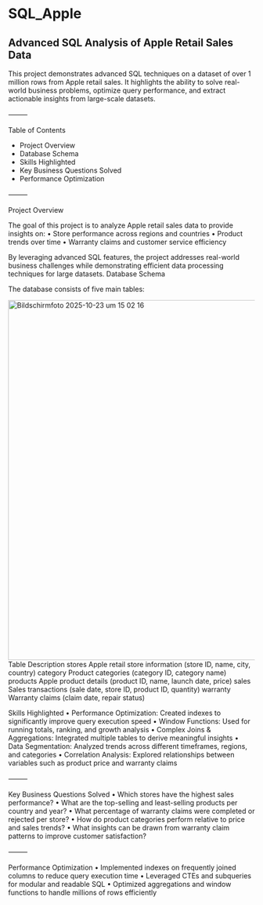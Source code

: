 # SQL_Apple

## Advanced SQL Analysis of Apple Retail Sales Data

This project demonstrates advanced SQL techniques on a dataset of over 1 million rows from Apple retail sales. It highlights the ability to solve real-world business problems, optimize query performance, and extract actionable insights from large-scale datasets.

⸻

Table of Contents
- Project Overview
- Database Schema
- Skills Highlighted
- Key Business Questions Solved
- Performance Optimization

⸻

Project Overview

The goal of this project is to analyze Apple retail sales data to provide insights on:
	•	Store performance across regions and countries
	•	Product trends over time
	•	Warranty claims and customer service efficiency

By leveraging advanced SQL features, the project addresses real-world business challenges while demonstrating efficient data processing techniques for large datasets.
Database Schema

The database consists of five main tables:

<img width="1297" height="734" alt="Bildschirmfoto 2025-10-23 um 15 02 16" src="https://github.com/user-attachments/assets/5f9bdd03-e1ef-495e-af51-ec4c031d6d81" />
Table
Description
stores
Apple retail store information (store ID, name, city, country)
category
Product categories (category ID, category name)
products
Apple product details (product ID, name, launch date, price)
sales
Sales transactions (sale date, store ID, product ID, quantity)
warranty
Warranty claims (claim date, repair status)

Skills Highlighted
	•	Performance Optimization: Created indexes to significantly improve query execution speed
	•	Window Functions: Used for running totals, ranking, and growth analysis
	•	Complex Joins & Aggregations: Integrated multiple tables to derive meaningful insights
	•	Data Segmentation: Analyzed trends across different timeframes, regions, and categories
	•	Correlation Analysis: Explored relationships between variables such as product price and warranty claims

⸻

Key Business Questions Solved
	•	Which stores have the highest sales performance?
	•	What are the top-selling and least-selling products per country and year?
	•	What percentage of warranty claims were completed or rejected per store?
	•	How do product categories perform relative to price and sales trends?
	•	What insights can be drawn from warranty claim patterns to improve customer satisfaction?

⸻

Performance Optimization
	•	Implemented indexes on frequently joined columns to reduce query execution time
	•	Leveraged CTEs and subqueries for modular and readable SQL
	•	Optimized aggregations and window functions to handle millions of rows efficiently
